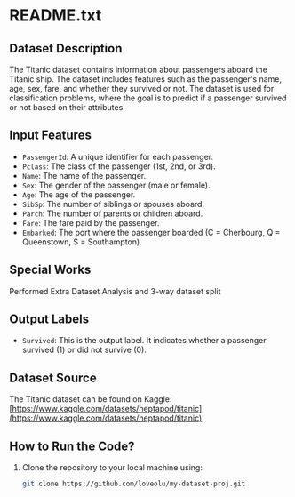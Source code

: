 # README.txt

## Dataset Description
The Titanic dataset contains information about passengers aboard the Titanic ship. The dataset includes features such as the passenger's name, age, sex, fare, and whether they survived or not. The dataset is used for classification problems, where the goal is to predict if a passenger survived or not based on their attributes.

## Input Features
- `PassengerId`: A unique identifier for each passenger.
- `Pclass`: The class of the passenger (1st, 2nd, or 3rd).
- `Name`: The name of the passenger.
- `Sex`: The gender of the passenger (male or female).
- `Age`: The age of the passenger.
- `SibSp`: The number of siblings or spouses aboard.
- `Parch`: The number of parents or children aboard.
- `Fare`: The fare paid by the passenger.
- `Embarked`: The port where the passenger boarded (C = Cherbourg, Q = Queenstown, S = Southampton).

## Special Works
Performed Extra Dataset Analysis and 3-way dataset split

## Output Labels
- `Survived`: This is the output label. It indicates whether a passenger survived (1) or did not survive (0).

## Dataset Source
The Titanic dataset can be found on Kaggle: [https://www.kaggle.com/datasets/heptapod/titanic](https://www.kaggle.com/datasets/heptapod/titanic)

## How to Run the Code?
1. Clone the repository to your local machine using:
   ```bash
   git clone https://github.com/loveolu/my-dataset-proj.git
